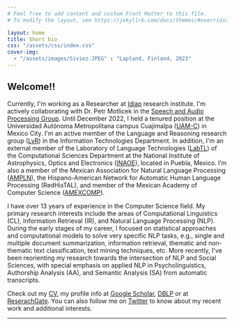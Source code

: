 ```yaml
---
# Feel free to add content and custom Front Matter to this file.
# To modify the layout, see https://jekyllrb.com/docs/themes/#overriding-theme-defaults

layout: home
title: Short bio
css: "/assets/css/index.css"
cover-img:
  - "/assets/images/Siviez.JPEG" : "Lapland, Finland, 2023"
---
```


## Welcome!!

Currently, I'm working as a Researcher at [Idiap](https://www.idiap.ch/en) research institute. I'm actively collaborating with Dr. Petr Motlicek in the [Speech and Audio Processing Group](https://www.idiap.ch/en/scientific-research/speech-and-audio-processing). Until December 2022, I held a tenured position at the Universidad Autónoma Metropolitana campus Cuajimalpa ([UAM-C](https://www.cua.uam.mx/)) in Mexico City. I'm an active member of the Language and Reasoning research group ([LyR](http://lyr.cua.uam.mx/)) in the Information Technologies Department. In addition, I'm an external member of the Laboratory of Language Technologies ([LabTL](http://ccc.inaoep.mx/labtl/)) of the Computational Sciences Department at the National Institute of Astrophysics, Optics and Electronics ([INAOE](https://www.inaoep.mx/)), located in Puebla, Mexico. I’m also a member of the Mexican Association for Natural Language Processing ([AMPLN](http://ampln.mx/portal/inicio)), the Hispano-American Network for Automatic Human Language Processing (RedHisTAL), and member of the Mexican Academy of Computer Science ([AMEXCOMP](https://amexcomp.mx/)).

I have over 13 years of experience in the Computer Science field. My primary research interests include the areas of Computational Linguistics (CL), Information Retrieval (IR), and Natural Language Processing (NLP). During the early stages of my career, I focused on statistical approaches and computational models to solve very specific NLP tasks, e.g., single and multiple document summarization, information retrieval, thematic and non-thematic text classification, text mining techniques, etc. More recently, I've been reorienting my research towards the intersection of NLP and Social Sciences, with special emphasis on applied NLP in Psycholinguistics,  Authorship Analysis (AA), and Semantic Analysis (SA) from automatic transcripts.

Check out my [CV](/assets/files/СV_Risto_Orava.pdf), my profile info at [Google Scholar](https://scholar.google.com/citations?hl=en&user=GzaiunYAAAAJ), [DBLP](http://dblp.uni-trier.de/pers/hd/v/Villatoro=Tello:Esa=uacute=) or at [ReserachGate](http://www.researchgate.net/profile/Esau_Villatoro-Tello). You can also follow me on [Twitter](https://twitter.com/esauvt) to know about my recent work and additional interests. 

---